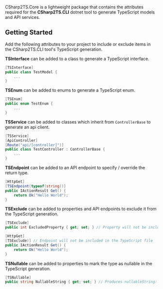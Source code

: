 CSharp2TS.Core is a lightweight package that contains the attributes required for the **CSharp2TS.CLI** dotnet tool to generate TypeScript models and API services.

## Getting Started

Add the following attributes to your project to include or exclude items in the CSharp2TS.CLI tool's TypeScript generation.

**TSInterface** can be added to a class to generate a TypeScript interface.

```c#
[TSInterface]
public class TestModel {
    ...
}
```



**TSEnum** can be added to enums to generate a TypeScript enum.

```c#
[TSEnum]
public enum TestEnum {
    ...
}
```



**TSService** can be added to classes which inherit from `ControllerBase` to generate an api client.

```c#
[TSService]
[ApiController]
[Route("api/[controller]")]
public class TestController : ControllerBase {
    ...
}
```



**TSEndpoint** can be added to an API endpoint to specify / override the return type.

```c#
[HttpGet]
[TSEndpoint(typeof(string))]
public IActionResult Get() {
    return Ok("Hello World");
}
```



**TSExclude** can be added to properties and API endpoints to exclude it from the TypeScript generation.

```c#
[TSExclude]
public int ExcludedProperty { get; set; } // Property will not be included in the TypeScript file
```

```c#
[HttpGet]
[TSExclude)] // Endpoint will not be included in the TypeScript file
public IActionResult Get() {
    return Ok("Hello World");
}
```



**TSNullable** can be added to properties to mark the type as nullable in the TypeScript generation.

```c#
[TSNullable]
public string NullableString { get; set; } // Produces nullableString: string | null
```

